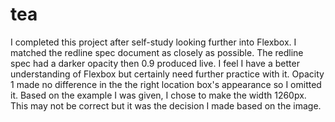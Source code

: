 # tea
I completed this project after self-study looking further into Flexbox. I matched the redline spec document as closely as possible. The redline spec had a darker opacity then 0.9 produced live.
I feel I have a better understanding of Flexbox but certainly need further practice with it.
Opacity 1 made no difference in the the right location box's appearance so I omitted it.
Based on the example I was given, I chose to make the width 1260px. This may not be correct but it was the decision I made based on the image.
